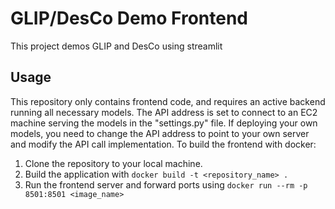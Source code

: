 # GLIP/DesCo Demo Frontend

This project demos GLIP and DesCo using streamlit

## Usage

This repository only contains frontend code, and requires an active backend running all necessary models. The API address is set to connect to an EC2 machine serving the models in the "settings.py" file. If deploying your own models, you need to change the API address to point to your own server and modify the API call implementation. To build the frontend with docker:

1. Clone the repository to your local machine.
2. Build the application with `docker build -t <repository_name> .`
3. Run the frontend server and forward ports using `docker run --rm -p 8501:8501 <image_name>`
